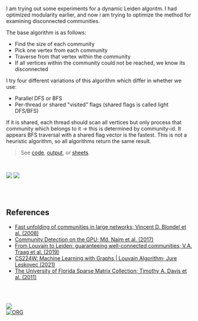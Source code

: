 I am trying out some experiments for a dynamic Leiden algoritm. I had optimized modularity earlier, and now i am trying to optimize the method for examining disconnected communities.

The base algorithm is as follows:
- Find the size of each community
- Pick one vertex from each community
- Traverse from that vertex within the community
- If all vertices within the community could not be reached, we know its disconnected

I try four different variations of this algorithm which differ in whether we use:
- Parallel DFS or BFS
- Per-thread or shared "visited" flags (shared flags is called light DFS/BFS)

If it is shared, each thread should scan all vertices but only process that community which belongs to it -> this is determined by community-id. It appears BFS traversal with a shared flag vector is the fastest. This is not a heuristic algorithm, so all algorithms return the same result.

> See
> [code](https://github.com/puzzlef/leiden-communities-openmp/tree/measure-disconnected-performance),
> [output](https://gist.github.com/wolfram77/8fa39d57a26833693cff51b4c2bd8f02), or
> [sheets].

<br>

[![](https://i.imgur.com/JqNtEaZ.png)][sheets]
[![](https://i.imgur.com/BWAd7Nr.png)][sheets]

[sheets]: https://docs.google.com/spreadsheets/d/13UZm9FJguOo1sMzsD_pb1NyuWJTR7iQ68_J7EXll7Es/edit?usp=sharing

<br>
<br>


## References

- [Fast unfolding of communities in large networks; Vincent D. Blondel et al. (2008)](https://arxiv.org/abs/0803.0476)
- [Community Detection on the GPU; Md. Naim et al. (2017)](https://arxiv.org/abs/1305.2006)
- [From Louvain to Leiden: guaranteeing well-connected communities; V.A. Traag et al. (2019)](https://www.nature.com/articles/s41598-019-41695-z)
- [CS224W: Machine Learning with Graphs | Louvain Algorithm; Jure Leskovec (2021)](https://www.youtube.com/watch?v=0zuiLBOIcsw)
- [The University of Florida Sparse Matrix Collection; Timothy A. Davis et al. (2011)](https://doi.org/10.1145/2049662.2049663)

<br>
<br>


[![](https://img.youtube.com/vi/dk8pwE3IByg/maxresdefault.jpg)](https://www.youtube.com/watch?v=dk8pwE3IByg)<br>
[![ORG](https://img.shields.io/badge/org-puzzlef-green?logo=Org)](https://puzzlef.github.io)
